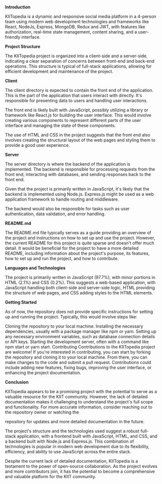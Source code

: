 **Introduction**

KIITopedia is a dynamic and responsive social media platform in a 4-person team using modern web development technologies and frameworks like React, NodeJs, Express, MongoDB, Redux and JWT, with features like authorization, real-time state management, content sharing, and a user-friendly interface.

**Project Structure**

The KIITopedia project is organized into a client-side and a server-side, indicating a clear separation of concerns between front-end and back-end operations. This structure is typical of full-stack applications, allowing for efficient development and maintenance of the project.

**Client**

The client directory is expected to contain the front end of the application. This is the part of the application that users interact with directly. It's responsible for presenting data to users and handling user interactions.

The front end is likely built with JavaScript, possibly utilizing a library or framework like React.js for building the user interface. This would involve creating various components to represent different parts of the user interface and managing the state of these components.

The use of HTML and CSS in the project suggests that the front end also involves creating the structural layout of the web pages and styling them to provide a good user experience.

**Server**

The server directory is where the backend of the application is implemented. The backend is responsible for processing requests from the front end, interacting with databases, and sending responses back to the front end.

Given that the project is primarily written in JavaScript, it's likely that the backend is implemented using Node.js. Express.js might be used as a web application framework to handle routing and middleware.

The backend would also be responsible for tasks such as user authentication, data validation, and error handling.

**README.md**

The README.md file typically serves as a guide providing an overview of the project and instructions on how to set up and use the project. However, the current README for this project is quite sparse and doesn't offer much detail. It would be beneficial for the project to have a more detailed README, including information about the project's purpose, its features, how to set up and run the project, and how to contribute.

**Languages and Technologies**

The project is primarily written in JavaScript (97.7%), with minor portions in HTML (2.1%) and CSS (0.2%). This suggests a web-based application, with JavaScript handling both client-side and server-side logic, HTML providing the structure of web pages, and CSS adding styles to the HTML elements.

**Getting Started**

As of now, the repository does not provide specific instructions for setting up and running the project. Typically, this would involve steps like:

Cloning the repository to your local machine.
Installing the necessary dependencies, usually with a package manager like npm or yarn.
Setting up any necessary environment variables, such as database connection details or API keys.
Starting the development server, often with a command like npm start or yarn start.
Contributing
Contributions to the KIITopedia project are welcome! If you're interested in contributing, you can start by forking the repository and cloning it to your local machine. From there, you can make changes to the code and submit a pull request. Contributions could include adding new features, fixing bugs, improving the user interface, or enhancing the project documentation.

**Conclusion**

KIITopedia appears to be a promising project with the potential to serve as a valuable resource for the KIIT community. However, the lack of detailed documentation makes it challenging to understand the project's full scope and functionality. For more accurate information, consider reaching out to the repository owner or watching the

repository for updates and more detailed documentation in the future.

The project's structure and the technologies used suggest a robust full-stack application, with a frontend built with JavaScript, HTML, and CSS, and a backend built with Node.js and Express.js. This combination of technologies is popular in modern web development due to its flexibility, efficiency, and ability to use JavaScript across the entire stack.

Despite the current lack of detailed documentation, KIITopedia is a testament to the power of open-source collaboration. As the project evolves and more contributors join, it has the potential to become a comprehensive and valuable platform for the KIIT community.
